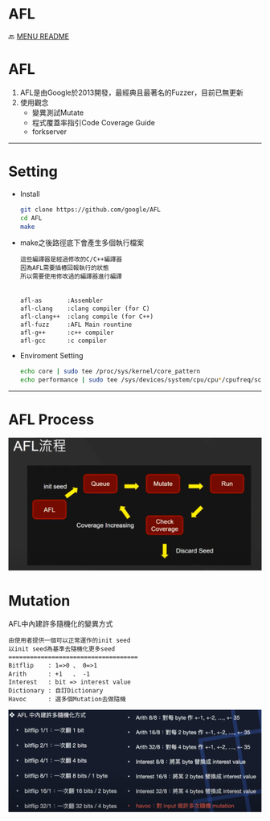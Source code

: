 AFL
===
🔙 [MENU README](./README.md)

# AFL
1. AFL是由Google於2013開發，最經典且最著名的Fuzzer，目前已無更新
2. 使用觀念
   - 變異測試Mutate
   - 程式覆蓋率指引Code Coverage Guide
   - forkserver 

---

# Setting
- Install
    ```bash
    git clone https://github.com/google/AFL
    cd AFL
    make
    ```
- make之後路徑底下會產生多個執行檔案
    ```
    這些編譯器是經過修改的C/C++編譯器
    因為AFL需要插樁回報執行的狀態
    所以需要使用修改過的編譯器進行編譯


    afl-as       :Assembler
    afl-clang    :clang compiler (for C)
    afl-clang++  :clang compile (for C++)
    afl-fuzz     :AFL Main rountine
    afl-g++      :c++ compiler
    afl-gcc      :c compiler
    ```
- Enviroment Setting
    ```bash
    echo core | sudo tee /proc/sys/kernel/core_pattern
    echo performance | sudo tee /sys/devices/system/cpu/cpu*/cpufreq/scaling_governor
    ```

--- 

# AFL Process
![](./_src/AFLProcess.png)


# Mutation
AFL中內建許多隨機化的變異方式
```
由使用者提供一個可以正常運作的init seed
以init seed為基準去隨機化更多seed
====================================
Bitflip    : 1=>0 、 0=>1
Arith      : +1   、 -1
Interest   : bit => interest value
Dictionary : 自訂Dictionary
Havoc      : 選多個Mutation去做隨機
```
![](./_src/Mutation.png)